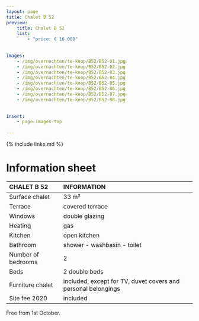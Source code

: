 ```yaml
---
layout: page
title: Chalet B 52
preview: 
    title: Chalet B 52
    list:
        - "price: € 16.000"
        
        
images:
    - /img/overnachten/te-koop/B52/B52-01.jpg
    - /img/overnachten/te-koop/B52/B52-02.jpg
    - /img/overnachten/te-koop/B52/B52-03.jpg
    - /img/overnachten/te-koop/B52/B52-04.jpg
    - /img/overnachten/te-koop/B52/B52-05.jpg
    - /img/overnachten/te-koop/B52/B52-06.jpg
    - /img/overnachten/te-koop/B52/B52-07.jpg
    - /img/overnachten/te-koop/B52/B52-08.jpg
    
    
insert:
    - page-images-top
    
---
```


{% include links.md %}



# Information sheet

CHALET B 52                | INFORMATION       | 
:---------------------------|:------------|
Surface chalet          | 33 m²
Terrace                      |covered terrace 
Windows                       |double glazing
Heating          |gas
Kitchen                     |open kitchen
Bathroom                   |shower - washbasin - toilet
Number of bedrooms         |2
Beds            |2 double beds
Furniture chalet             |included, except for TV, duvet covers and personal belongings
Site fee 2020  |included

Free from 1st October. 
